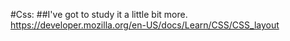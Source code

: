 #Css:
##I've got to study it a little bit more.
https://developer.mozilla.org/en-US/docs/Learn/CSS/CSS_layout
